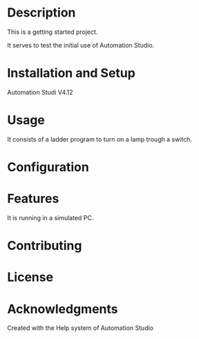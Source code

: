 # Description

This is a getting started project.

It serves to test the initial use of Automation Studio.

# Installation and Setup

Automation Studi V4.12

# Usage

It consists of a ladder program to turn on a lamp trough a switch.

# Configuration

# Features

It is running in a simulated PC.

# Contributing

# License

# Acknowledgments

Created with the Help system of Automation Studio